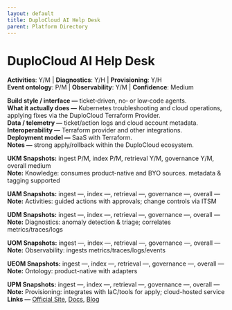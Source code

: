 ```yaml
---
layout: default
title: DuploCloud AI Help Desk
parent: Platform Directory
---
```


# DuploCloud AI Help Desk

**Activities**: Y/M | **Diagnostics**: Y/H | **Provisioning**: Y/H  <br>
**Event ontology**: P/M | **Observability**: Y/M | **Confidence**: Medium

**Build style / interface —** ticket‑driven, no‑ or low‑code agents.  
**What it actually does —** Kubernetes troubleshooting and cloud operations, applying fixes via the DuploCloud Terraform Provider.  
**Data / telemetry —** ticket/action logs and cloud account metadata.  
**Interoperability —** Terraform provider and other integrations.  
**Deployment model —** SaaS with Terraform.  
**Notes —** strong apply/rollback within the DuploCloud ecosystem.

**UKM Snapshots:**
ingest P/M, index P/M, retrieval Y/M, governance Y/M, overall medium  <br>
**Note:** Knowledge: consumes product-native and BYO sources. metadata & tagging supported

**UAM Snapshots:**
ingest —, index —, retrieval —, governance —, overall —  <br>
**Note:** Activities: guided actions with approvals; change controls via ITSM

**UDM Snapshots:**
ingest —, index —, retrieval —, governance —, overall —  <br>
**Note:** Diagnostics: anomaly detection & triage; correlates metrics/traces/logs

**UOM Snapshots:**
ingest —, index —, retrieval —, governance —, overall —  <br>
**Note:** Observability: ingests metrics/traces/logs/events

**UEOM Snapshots:**
ingest —, index —, retrieval —, governance —, overall —  <br>
**Note:** Ontology: product-native with adapters

**UPM Snapshots:**
ingest —, index —, retrieval —, governance —, overall —  <br>
**Note:** Provisioning: integrates with IaC/tools for apply; cloud-hosted service
**Links —** [Official Site](https://duplocloud.com/), [Docs](https://docs.duplocloud.com/docs/ai-suite/ai-helpdesk), [Blog](https://duplocloud.com/blog/ai-help-desk-for-devops/)
